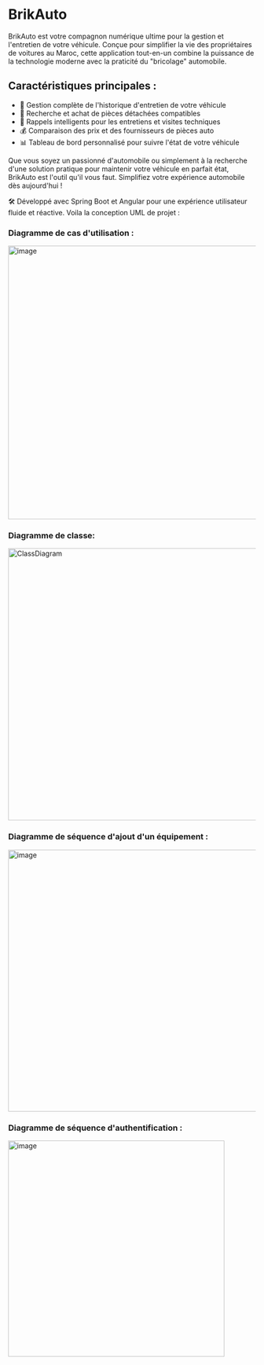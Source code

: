 # BrikAuto

BrikAuto est votre compagnon numérique ultime pour la gestion et l'entretien de votre véhicule. Conçue pour simplifier la vie des propriétaires de voitures au Maroc, cette application tout-en-un combine la puissance de la technologie moderne avec la praticité du "bricolage" automobile.

## Caractéristiques principales :

- 🚗 Gestion complète de l'historique d'entretien de votre véhicule
- 🔧 Recherche et achat de pièces détachées compatibles
- 📅 Rappels intelligents pour les entretiens et visites techniques
- 💰 Comparaison des prix et des fournisseurs de pièces auto
- 📊 Tableau de bord personnalisé pour suivre l'état de votre véhicule

Que vous soyez un passionné d'automobile ou simplement à la recherche d'une solution pratique pour maintenir votre véhicule en parfait état, BrikAuto est l'outil qu'il vous faut. Simplifiez votre expérience automobile dès aujourd'hui !

🛠️ Développé avec Spring Boot et Angular pour une expérience utilisateur fluide et réactive.
Voila la conception UML de projet : 
<h3>Diagramme de cas d'utilisation :</h3>
<img width="557" alt="image" src="https://github.com/user-attachments/assets/c5489872-8239-4903-8577-9fb91cef62ed">
<h3>Diagramme de classe:</h3>
<img width="554" alt="ClassDiagram" src="https://github.com/user-attachments/assets/acb7b7a5-e38e-49c3-aca3-64dc670d0781">

<h3>Diagramme de séquence d'ajout d'un équipement :</h3>
<img width="533" alt="image" src="https://github.com/user-attachments/assets/688611d3-331b-4b48-b541-cc0efe5e2a09">
<h3>Diagramme de séquence d'authentification :</h3>
<img width="440" alt="image" src="https://github.com/user-attachments/assets/0c27eedd-9616-49bf-a0b2-c558670a725d">




